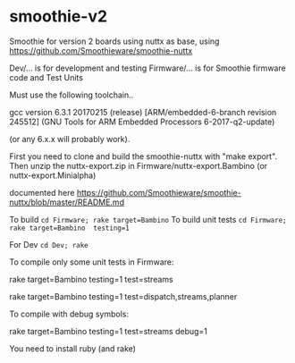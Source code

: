 # smoothie-v2
Smoothie for version 2 boards using nuttx as base, using https://github.com/Smoothieware/smoothie-nuttx

Dev/... is for development and testing
Firmware/... is for Smoothie firmware code and Test Units

Must use the following toolchain..

gcc version 6.3.1 20170215 (release) [ARM/embedded-6-branch revision 245512] (GNU Tools for ARM Embedded Processors 6-2017-q2-update)

(or any 6.x.x will probably work).

First you need to clone and build the smoothie-nuttx with "make export".
Then unzip the nuttx-export.zip in Firmware/nuttx-export.Bambino (or nuttx-export.Minialpha)

documented here https://github.com/Smoothieware/smoothie-nuttx/blob/master/README.md

To build ```cd Firmware; rake target=Bambino```
To build unit tests ```cd Firmware; rake target=Bambino  testing=1```

For Dev ```cd Dev; rake```

To compile only some unit tests in Firmware:

rake target=Bambino testing=1 test=streams

rake target=Bambino testing=1 test=dispatch,streams,planner

To compile with debug symbols:

rake target=Bambino testing=1 test=streams debug=1

You need to install ruby (and rake)
